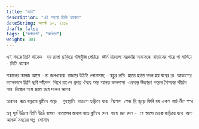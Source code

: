 ```yaml
---
title: "কবি"
description: "এই শহরে তিনি থাকেন"
dateString: আগস্ট ৩০, ২০১৯
draft: false
tags: ["জন্মদাগ", "কবিতা"]
weight: 101
---
```


এই শহরে তিনি থাকেন 
 বড় রাস্তা ছাড়িয়ে গলিঘুঁজি পেরিয়ে 
জীর্ন চারতলা সরকারি আবাসনে 
বাতাসের গায়ে গা লাগিয়ে - তিনি থাকেন

সকালের কাগজ আসে - চা জলখাবার 
বাজারে উঠতি পোনামাছ - কচুর লতি 
হাতে হাতে বদল হয় স্বপ্বের রং 
আকাশের ক্যানভাসে তিনি ছবি আঁকেন 
লিখে রাখেন প্রগাঢ় ঔদ্ধত্ব আর আনত ভালবাসা 
একান্তে উচ্চারণ করেন শৈশবের কীর্তন গান 
নিজের সঙ্গে জমে ওঠে দারুন আসর

তারপর 
রাত বাড়লে ঘুমিয়ে পড়ে    গৃহস্থালি 
বাতাসে ছড়িয়ে যায়  নিঃশাস 
পেজ থ্রি জুড়ে ফিরি হয় একশ আট নীল পদ্ম

তবু সূর্য উঠলে তিনি উঠে বসেন 
বাতাসের মাথায় হাত বুলিয়ে দেন 
গাছে জল দেন - 
যে আসে তাকে জড়িয়ে ধরে 
অন্য আশ্চর্য সময়ের গল্প  শোনান
